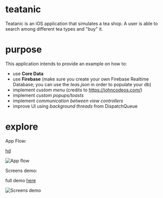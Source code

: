 # teatanic
Teatanic is an iOS application that simulates a tea shop. A user is able to search among different tea types and "buy" it.

# purpose
This application intends to provide an example on how to:
- use **Core Data**
- use **Firebase** (make sure you create your own Firebase Realtime Database; you can use the *teas.json* in order to populate your db)
- implement *custom menu* (credits to https://johncodeos.com/)
- implement *custom popups/toasts*
- implement *communication between view controllers*
- improve UI using *background threads* from DispatchQueue

# explore
App Flow:

[hd](https://i.ibb.co/T4Bhrbz/image-3.png)

![App flow](https://i.ibb.co/N96Y7mw/image-3.png)

Screens demo:

full demo [here](https://s9.gifyu.com/images/ezgif.com-gif-maker-183b252b90202e67e.gif)

![Screens demo](https://s9.gifyu.com/images/ezgif.com-gif-maker-183b252b90202e67e.gif)
